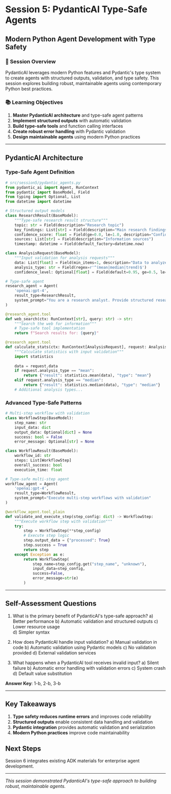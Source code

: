 # Session 5: PydanticAI Type-Safe Agents
## Modern Python Agent Development with Type Safety

### 🎯 **Session Overview**
PydanticAI leverages modern Python features and Pydantic's type system to create agents with structured outputs, validation, and type safety. This session explores building robust, maintainable agents using contemporary Python best practices.

### 📚 **Learning Objectives**
1. **Master PydanticAI architecture** and type-safe agent patterns
2. **Implement structured outputs** with automatic validation
3. **Build type-safe tools** and function calling interfaces
4. **Create robust error handling** with Pydantic validation
5. **Design maintainable agents** using modern Python practices

---

## **PydanticAI Architecture**

### **Type-Safe Agent Definition**
```python
# src/session5/pydantic_agents.py
from pydantic_ai import Agent, RunContext
from pydantic import BaseModel, Field
from typing import Optional, List
from datetime import datetime

# Structured output models
class ResearchResult(BaseModel):
    """Type-safe research result structure"""
    topic: str = Field(description="Research topic")
    key_findings: List[str] = Field(description="Main research findings")
    confidence_score: float = Field(ge=0.0, le=1.0, description="Confidence in findings")
    sources: List[str] = Field(description="Information sources")
    timestamp: datetime = Field(default_factory=datetime.now)

class AnalysisRequest(BaseModel):
    """Input validation for analysis requests"""
    data: List[float] = Field(min_items=1, description="Data to analyze")
    analysis_type: str = Field(regex=r'^(mean|median|trend)$')
    confidence_level: Optional[float] = Field(default=0.95, ge=0.5, le=0.99)

# Type-safe agent
research_agent = Agent(
    'openai:gpt-4',
    result_type=ResearchResult,
    system_prompt="You are a research analyst. Provide structured research results."
)

@research_agent.tool
def web_search(ctx: RunContext[str], query: str) -> str:
    """Search the web for information"""
    # Type-safe tool implementation
    return f"Search results for: {query}"

@research_agent.tool  
def calculate_stats(ctx: RunContext[AnalysisRequest], request: AnalysisRequest) -> dict:
    """Calculate statistics with input validation"""
    import statistics
    
    data = request.data
    if request.analysis_type == "mean":
        return {"result": statistics.mean(data), "type": "mean"}
    elif request.analysis_type == "median":
        return {"result": statistics.median(data), "type": "median"}
    # Additional analysis types...
```

### **Advanced Type-Safe Patterns**
```python
# Multi-step workflow with validation
class WorkflowStep(BaseModel):
    step_name: str
    input_data: dict
    output_data: Optional[dict] = None
    success: bool = False
    error_message: Optional[str] = None

class WorkflowResult(BaseModel):
    workflow_id: str
    steps: List[WorkflowStep]
    overall_success: bool
    execution_time: float

# Type-safe multi-step agent
workflow_agent = Agent(
    'openai:gpt-4',
    result_type=WorkflowResult,
    system_prompt="Execute multi-step workflows with validation"
)

@workflow_agent.tool_plain
def validate_and_execute_step(step_config: dict) -> WorkflowStep:
    """Execute workflow step with validation"""
    try:
        step = WorkflowStep(**step_config)
        # Execute step logic
        step.output_data = {"processed": True}
        step.success = True
        return step
    except Exception as e:
        return WorkflowStep(
            step_name=step_config.get("step_name", "unknown"),
            input_data=step_config,
            success=False,
            error_message=str(e)
        )
```

---

## **Self-Assessment Questions**

1. What is the primary benefit of PydanticAI's type-safe approach?
   a) Better performance
   b) Automatic validation and structured outputs
   c) Lower resource usage  
   d) Simpler syntax

2. How does PydanticAI handle input validation?
   a) Manual validation in code
   b) Automatic validation using Pydantic models
   c) No validation provided
   d) External validation services

3. What happens when a PydanticAI tool receives invalid input?
   a) Silent failure
   b) Automatic error handling with validation errors
   c) System crash
   d) Default value substitution

**Answer Key**: 1-b, 2-b, 3-b

---

## **Key Takeaways**
1. **Type safety reduces runtime errors** and improves code reliability
2. **Structured outputs** enable consistent data handling and validation
3. **Pydantic integration** provides automatic validation and serialization
4. **Modern Python practices** improve code maintainability

## **Next Steps**
Session 6 integrates existing ADK materials for enterprise agent development.

---

*This session demonstrated PydanticAI's type-safe approach to building robust, maintainable agents.*